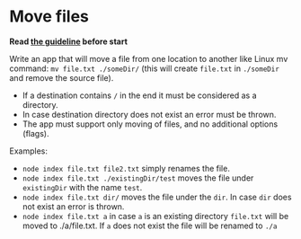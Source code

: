 # Move files

**Read [the guideline](https://github.com/mate-academy/js_task-guideline/blob/master/README.md) before start**

Write an app that will move a file from one location to another like Linux mv
command: `mv file.txt ./someDir/` (this will create `file.txt` in `./someDir`
and remove the source file).
- If a destination contains `/` in the end it must be considered as a directory.
- In case destination directory does not exist an error must be thrown.
- The app must support only moving of files, and no additional options (flags).

Examples:
+ `node index file.txt file2.txt` simply renames the file.
+ `node index file.txt ./existingDir/test` moves the file under `existingDir` with the name `test`.
+ `node index file.txt dir/` moves the file under the `dir`. In case `dir` does not exist an error is thrown.
+ `node index file.txt a` in case `a` is an existing directory `file.txt` will be moved to ./a/file.txt. If `a` does not exist the file will be renamed to `./a`
